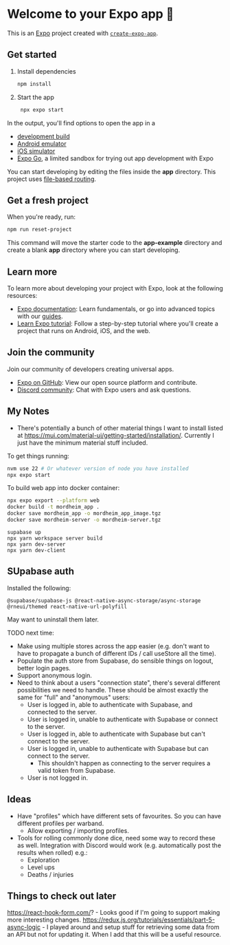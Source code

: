 # Welcome to your Expo app 👋

This is an [Expo](https://expo.dev) project created with [`create-expo-app`](https://www.npmjs.com/package/create-expo-app).

## Get started

1. Install dependencies

   ```bash
   npm install
   ```

2. Start the app

   ```bash
    npx expo start
   ```

In the output, you'll find options to open the app in a

- [development build](https://docs.expo.dev/develop/development-builds/introduction/)
- [Android emulator](https://docs.expo.dev/workflow/android-studio-emulator/)
- [iOS simulator](https://docs.expo.dev/workflow/ios-simulator/)
- [Expo Go](https://expo.dev/go), a limited sandbox for trying out app development with Expo

You can start developing by editing the files inside the **app** directory. This project uses [file-based routing](https://docs.expo.dev/router/introduction).

## Get a fresh project

When you're ready, run:

```bash
npm run reset-project
```

This command will move the starter code to the **app-example** directory and create a blank **app** directory where you can start developing.

## Learn more

To learn more about developing your project with Expo, look at the following resources:

- [Expo documentation](https://docs.expo.dev/): Learn fundamentals, or go into advanced topics with our [guides](https://docs.expo.dev/guides).
- [Learn Expo tutorial](https://docs.expo.dev/tutorial/introduction/): Follow a step-by-step tutorial where you'll create a project that runs on Android, iOS, and the web.

## Join the community

Join our community of developers creating universal apps.

- [Expo on GitHub](https://github.com/expo/expo): View our open source platform and contribute.
- [Discord community](https://chat.expo.dev): Chat with Expo users and ask questions.

## My Notes

- There's potentially a bunch of other material things I want to install listed at https://mui.com/material-ui/getting-started/installation/. Currently I just have the minimum material stuff included.

To get things running:

```bash
nvm use 22 # Or whatever version of node you have installed
npx expo start
```

To build web app into docker container:

```bash
npx expo export --platform web
docker build -t mordheim_app .
docker save mordheim_app -o mordheim_app_image.tgz
docker save mordheim-server -o mordheim-server.tgz
```

```
supabase up
npx yarn workspace server build
npx yarn dev-server
npx yarn dev-client
```

## SUpabase auth

Installed the following:
```
@supabase/supabase-js @react-native-async-storage/async-storage @rneui/themed react-native-url-polyfill
```
May want to uninstall them later.

TODO next time:
- Make using multiple stores across the app easier (e.g. don't want to have to propagate a bunch of different IDs / call useStore all the time).
- Populate the auth store from Supabase, do sensible things on logout, better login pages.
- Support anonymous login.
- Need to think about a users "connection state", there's several different possibilities we need to handle. These should be almost exactly the same for "full" and "anonymous" users:
  - User is logged in, able to authenticate with Supabase, and connected to the server.
  - User is logged in, unable to authenticate with Supabase or connect to the server.
  - User is logged in, able to authenticate with Supabase but can't connect to the server.
  - User is logged in, unable to authenticate with Supabase but can connect to the server.
    - This shouldn't happen as connecting to the server requires a valid token from Supabase.
  - User is not logged in.

## Ideas

- Have "profiles" which have different sets of favourites. So you can have different profiles per warband.
  - Allow exporting / importing profiles.
- Tools for rolling commonly done dice, need some way to record these as well. Integration with Discord would work (e.g. automatically post the results when rolled) e.g.:
  - Exploration
  - Level ups
  - Deaths / injuries

## Things to check out later

https://react-hook-form.com/? - Looks good if I'm going to support making more interesting changes.
https://redux.js.org/tutorials/essentials/part-5-async-logic - I played around and setup stuff for retrieving some data from an API but not for updating it. When I add that this will be a useful resource.
